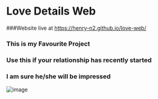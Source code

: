 # Love Details Web
###Website live at https://henry-n2.github.io/love-web/
### This is my Favourite Project
### Use this if your relationship has recently started
### I am sure he/she will be impressed


![image](https://user-images.githubusercontent.com/75716127/221354721-c0295864-3529-47ae-a84a-a8ee9f9932d2.png)
